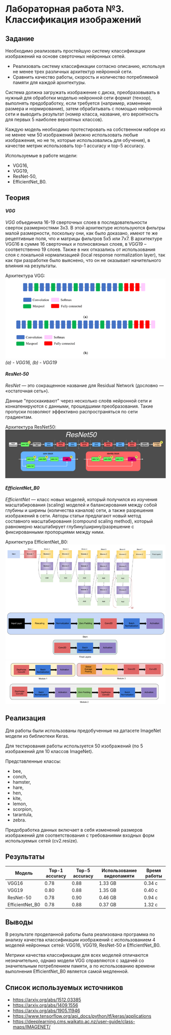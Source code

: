 # Лабораторная работа №3. Классификация изображений

## Задание 
Необходимо реализовать простейшую систему классификации изображений на основе сверточных нейронных сетей.
* Реализовать систему классификации согласно описанию, используя не менее трех различных архитектур нейронной сети.
* Сравнить качество работы, скорость и количество потребляемой памяти для каждой архитектуры.

Система должна загружать изображение с диска, преобразовывать в нужный для обработки моделью нейронной сети формат (тензор), выполнять предобработку, если требуется (например, изменение размера и нормирование), затем обрабатывать с помощью нейронной сети и выводить результат (номер класса, название, его вероятность для первых 5 наиболее вероятных классов).

Каждую модель необходимо протестировать на собственном наборе из не менее чем 50 изображений (можно использовать любые изображения, но не те, которые использовались для обучения), в качестве метрик использовать top-1 accuracy и top-5 accuracy.

Используемые в работе модели:
* VGG16,
* VGG19,
* ResNet-50,
* EfficientNet_B0.

## Теория
#### _VGG_
_VGG_ объединила 16-19 сверточных слоев в последовательности сверток размерностями 3x3. В этой архитектуре используются фильтры малой размерности, поскольку они, как было доказано, имеют те же рецептивные поля, что и матрицы фильтров 5x5 или 7x7. В архитектуре VGG16 в сумме 16 сверточных и полносвязных слоев, в VGG19 – соответственно 19 слоев. Также в них отказались от использования слоя с локальной нормализацией (local response normalization layer), так как при разработке было выяснено, что он не оказывает начительного влияния на результаты.

Архитектура VGG:
![Alt text](images/vgg_describe_1.png?raw=true "Архитектура сети VGG")
_(a) - VGG16, (b) - VGG19_

#### _ResNet-50_
_ResNet_ — это сокращенное название для Residual Network (дословно  — «остаточная сеть»).

Данные "проскакивают" через несколько слоёв нейронной сети и конкатенируются с данными, прошедшими преобразования. Такие пропуски позволяют эффективно распространяться по сети градиентам.

Архитектура ResNet50:
![Alt text](images/ResNet50_describe_1.png?raw=true "Архитектура сети ResNet-50")

#### _EfficientNet_B0_
_EfficientNet_ — класс новых моделей, который получился из изучения масштабирования (scaling) моделей и балансирования между собой глубины и ширины (количества каналов) сети, а также разрешения изображений в сети. Авторы статьи предлагают новый метод составного масштабирования (compound scaling method), который равномерно масштабирует глубину/ширину/разрешение с фиксированными пропорциями между ними.

Архитектура EfficientNet_B0:
![Alt text](images/EfficientNetB0_describe_1.png?raw=true "Архитектура сети EfficientNet_B0")
![Alt text](images/EfficientNetB0_describe_2.png?raw=true "Архитектура сети EfficientNet_B0")
![Alt text](images/EfficientNetB0_describe_3.png?raw=true "Архитектура сети EfficientNet_B0")

## Реализация
Для работы были использованы предобученные на датасете ImageNet модели из библиотеки Keras.

Для тестирования работы используется 50 изображений (по 5 изображений для 10 классов ImageNet).

Представленные классы: 
* bee, 
* conch, 
* hamster, 
* hare, 
* hen, 
* kite, 
* lemon, 
* scorpion, 
* tarantula, 
* zebra. 

Предобработка данных включает в себя изменений размеров изображений для соответствования с требованиями входных форм используемых сетей (cv2.resize).

## Результаты
| Модель          | Top-1 accuracy | Top-5 accuracy | Использование видеопамяти | Время работы |
| ------          | ------         | ------         | ------                    | ------       |
| VGG16           | 0.78           | 0.88           | 1.33 GB                   | 0.34 c       |
| VGG19           | 0.80           | 0.88           | 1.35 GB                   | 0.40 c       |
| ResNet-50       | 0.78           | 0.90           | 0.46 GB                   | 0.94 c       |
| EfficientNet_B0 | 0.78           | 0.88           | 0.37 GB                   | 1.32 c       |

## Выводы
В результате проделанной работы была реализована программа по анализу качества классификации изображений с использованием 4 моделей нейронных сетей: VGG16, VGG19, ResNet-50 и EfficientNet_B0. 

Метрики качества классификации для всех моделей отличаются незначительно, однако модели VGG справляются с задачей со значительным потреблением памяти, а по использованию времени выполнения EfficientNet_B0 является самой медленной.

## Список используемых источников
* https://arxiv.org/abs/1512.03385
* https://arxiv.org/abs/1409.1556
* https://arxiv.org/abs/1905.11946
* https://www.tensorflow.org/api_docs/python/tf/keras/applications
* https://deeplearning.cms.waikato.ac.nz/user-guide/class-maps/IMAGENET/